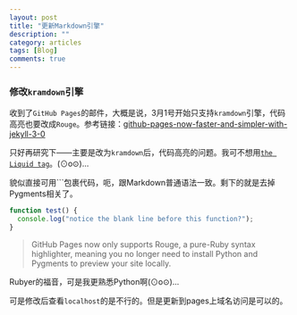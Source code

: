 ```yaml
---
layout: post
title: "更新Markdown引擎"
description: ""
category: articles
tags: [Blog]
comments: true
---
```


### 修改`kramdown`引擎

收到了`GitHub Pages`的邮件，大概是说，3月1号开始只支持`kramdown`引擎，代码高亮也要改成`Rouge`。参考链接：[github-pages-now-faster-and-simpler-with-jekyll-3-0](https://github.com/blog/2100-github-pages-now-faster-and-simpler-with-jekyll-3-0)

只好再研究下——主要是改为`kramdown`后，代码高亮的问题。我可不想用[`the Liquid tag`](http://jekyllrb.com/docs/templates/#code-snippet-highlighting)。(⊙o⊙)…

貌似直接可用\`\`\`包裹代码，呃，跟Markdown普通语法一致。剩下的就是去掉Pygments相关了。

```js
function test() {
  console.log("notice the blank line before this function?");
}
```

> GitHub Pages now only supports Rouge, a pure-Ruby syntax highlighter, meaning you no longer need to install Python and Pygments to preview your site locally.

Rubyer的福音，可是我更熟悉Python啊(⊙o⊙)...

可是修改后查看`localhost`的是不行的。但是更新到pages上域名访问是可以的。